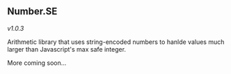 
## Number.SE

*v1.0.3*

Arithmetic library that uses string-encoded numbers to hanlde values much larger than Javascript's max safe integer.

More coming soon...

